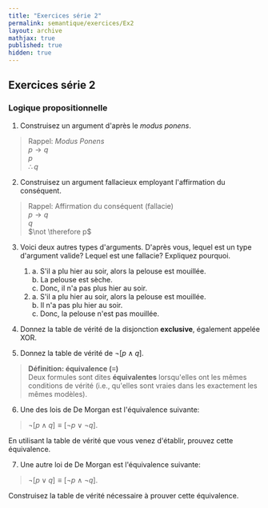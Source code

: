 ```yaml
---
title: "Exercices série 2"
permalink: semantique/exercices/Ex2
layout: archive
mathjax: true
published: true
hidden: true
---
```


## Exercices série 2

### Logique propositionnelle

1. Construisez un argument d'après le *modus ponens*.

> Rappel: *Modus Ponens*  
> $p \rightarrow q$  
> $p$  
> $\therefore q$

2. Construisez un argument fallacieux employant l'affirmation du conséquent.

> Rappel: Affirmation du conséquent (fallacie)  
> $p \rightarrow q$  
> $q$  
> $\not \therefore p$

3. Voici deux autres types d'arguments. D'après vous, lequel est un type d'argument valide? Lequel est une fallacie? Expliquez pourquoi.

   1. a. S'il a plu hier au soir, alors la pelouse est mouillée.  
      b. La pelouse est sèche.  
      c. Donc, il n'a pas plus hier au soir.
   2. a. S'il a plu hier au soir, alors la pelouse est mouillée.  
      b. Il n'a pas plu hier au soir.  
      c. Donc, la pelouse n'est pas mouillée.

4. Donnez la table de vérité de la disjonction **exclusive**, également appelée XOR.

5. Donnez la table de vérité de $\neg [p \wedge q]$.

> **Définition: équivalence ($\equiv$)**  
> Deux formules sont dites **équivalentes** lorsqu'elles ont les mêmes conditions de vérité (i.e., qu'elles sont vraies dans les exactement les mêmes modèles).

6. Une des lois de De Morgan est l'équivalence suivante:
> $\neg [p \wedge q]\equiv [\neg p \lor \neg q]$.

En utilisant la table de vérité que vous venez d'établir, prouvez cette équivalence.

7. Une autre loi de De Morgan est l'équivalence suivante:
> $\neg [p \lor q]\equiv [\neg p \wedge \neg q]$.

Construisez la table de vérité nécessaire à prouver cette équivalence.
